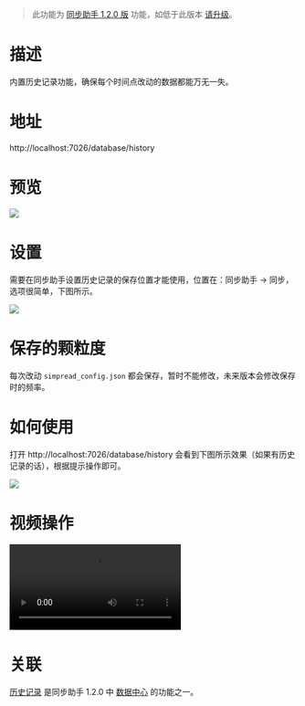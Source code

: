 > 此功能为 [同步助手 1.2.0 版](Sync) 功能，如低于此版本 [请升级](Sync?id=下载)。

# 描述

内置历史记录功能，确保每个时间点改动的数据都能万无一失。

# 地址

http://localhost:7026/database/history

# 预览

![](https://s1.ax1x.com/2023/02/23/pSxmcM8.png)

# 设置

需要在同步助手设置历史记录的保存位置才能使用，位置在：同步助手 → 同步，选项很简单，下图所示。

![](https://s1.ax1x.com/2023/02/23/pSxmJxK.png)

# 保存的颗粒度

每次改动 `simpread_config.json` 都会保存，暂时不能修改，未来版本会修改保存时的频率。

# 如何使用

打开 http://localhost:7026/database/history 会看到下图所示效果（如果有历史记录的话），根据提示操作即可。

![](https://s1.ax1x.com/2023/02/23/pSxm5in.png)

# 视频操作

<video src="https://s3.us-west-2.amazonaws.com/secure.notion-static.com/27db647b-f435-4f9c-a826-93f375d048f2/2023-02-23_15-12-28.mp4?X-Amz-Algorithm=AWS4-HMAC-SHA256&X-Amz-Content-Sha256=UNSIGNED-PAYLOAD&X-Amz-Credential=AKIAT73L2G45EIPT3X45%2F20230223%2Fus-west-2%2Fs3%2Faws4_request&X-Amz-Date=20230223T072831Z&X-Amz-Expires=86400&X-Amz-Signature=cf832c09f6878b27d9a0d4137fd933b0eb2802a70c900fb68a479dbf4c7a0ab6&X-Amz-SignedHeaders=host&response-content-disposition=filename%3D%222023-02-23_15-12-28.mp4%22&x-id=GetObject" controls>   你的浏览器不支持 <code>video</code> 标签。 </video>

# 关联

[历史记录](历史记录) 是同步助手 1.2.0 中 [数据中心](数据中心) 的功能之一。